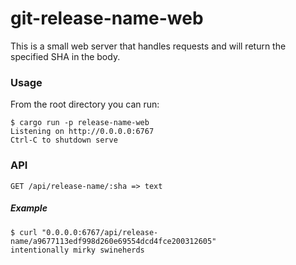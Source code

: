 # git-release-name-web

This is a small web server that handles requests and will return the specified SHA in the body.

### Usage

From the root directory you can run:
```
$ cargo run -p release-name-web
Listening on http://0.0.0.0:6767
Ctrl-C to shutdown serve
```

### API

```
GET /api/release-name/:sha => text
```

##### Example
```
$ curl "0.0.0.0:6767/api/release-name/a9677113edf998d260e69554dcd4fce200312605"
intentionally mirky swineherds
```
